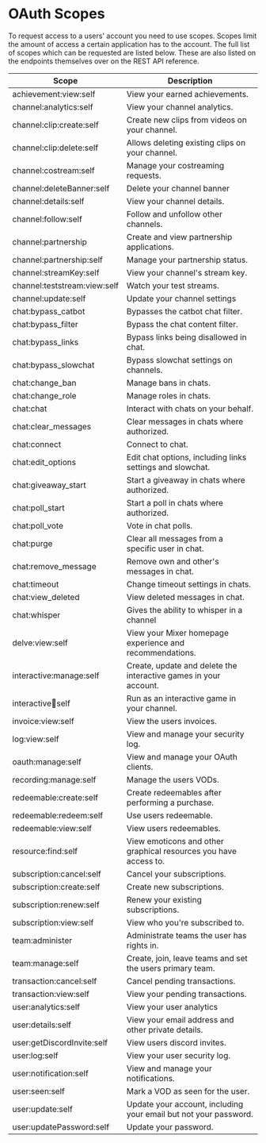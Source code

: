# OAuth Scopes

To request access to a users' account you need to use scopes. Scopes limit the amount of access a certain application has to the account. The full list of scopes which can be requested are listed below. These are also listed on the endpoints themselves over on the REST API reference.


| Scope                        | Description                                                      |
| ---------------------------- | ---------------------------------------------------------------- |
| achievement:view:self        | View your earned achievements.                                   |
| channel:analytics:self       | View your channel analytics.                                     |
| channel:clip:create:self     | Create new clips from videos on your channel.                    |
| channel:clip:delete:self     | Allows deleting existing clips on your channel.                  |
| channel:costream:self        | Manage your costreaming requests.                                |
| channel:deleteBanner:self    | Delete your channel banner                                       |
| channel:details:self         | View your channel details.                                       |
| channel:follow:self          | Follow and unfollow other channels.                              |
| channel:partnership          | Create and view partnership applications.                        |
| channel:partnership:self     | Manage your partnership status.                                  |
| channel:streamKey:self       | View your channel's stream key.                                  |
| channel:teststream:view:self | Watch your test streams.                                         |
| channel:update:self          | Update your channel settings                                     |
| chat:bypass_catbot           | Bypasses the catbot chat filter.                                 |
| chat:bypass_filter           | Bypass the chat content filter.                                  |
| chat:bypass_links            | Bypass links being disallowed in chat.                           |
| chat:bypass_slowchat         | Bypass slowchat settings on channels.                            |
| chat:change_ban              | Manage bans in chats.                                            |
| chat:change_role             | Manage roles in chats.                                           |
| chat:chat                    | Interact with chats on your behalf.                              |
| chat:clear_messages          | Clear messages in chats where authorized.                        |
| chat:connect                 | Connect to chat.                                                 |
| chat:edit_options            | Edit chat options, including links settings and slowchat.        |
| chat:giveaway_start          | Start a giveaway in chats where authorized.                      |
| chat:poll_start              | Start a poll in chats where authorized.                          |
| chat:poll_vote               | Vote in chat polls.                                              |
| chat:purge                   | Clear all messages from a specific user in chat.                 |
| chat:remove_message          | Remove own and other's messages in chat.                         |
| chat:timeout                 | Change timeout settings in chats.                                |
| chat:view_deleted            | View deleted messages in chat.                                   |
| chat:whisper                 | Gives the ability to whisper in a channel                        |
| delve:view:self              | View your Mixer homepage experience and recommendations.         |
| interactive:manage:self      | Create, update and delete the interactive games in your account. |
| interactive:robot:self       | Run as an interactive game in your channel.                      |
| invoice:view:self            | View the users invoices.                                         |
| log:view:self                | View and manage your security log.                               |
| oauth:manage:self            | View and manage your OAuth clients.                              |
| recording:manage:self        | Manage the users VODs.                                           |
| redeemable:create:self       | Create redeemables after performing a purchase.                  |
| redeemable:redeem:self       | Use users redeemable.                                            |
| redeemable:view:self         | View users redeemables.                                          |
| resource:find:self           | View emoticons and other graphical resources you have access to. |
| subscription:cancel:self     | Cancel your subscriptions.                                       |
| subscription:create:self     | Create new subscriptions.                                        |
| subscription:renew:self      | Renew your existing subscriptions.                               |
| subscription:view:self       | View who you're subscribed to.                                   |
| team:administer              | Administrate teams the user has rights in.                       |
| team:manage:self             | Create, join, leave teams and set the users primary team.        |
| transaction:cancel:self      | Cancel pending transactions.                                     |
| transaction:view:self        | View your pending transactions.                                  |
| user:analytics:self          | View your user analytics                                         |
| user:details:self            | View your email address and other private details.               |
| user:getDiscordInvite:self   | View users discord invites.                                      |
| user:log:self                | View your user security log.                                     |
| user:notification:self       | View and manage your notifications.                              |
| user:seen:self               | Mark a VOD as seen for the user.                                 |
| user:update:self             | Update your account, including your email but not your password. |
| user:updatePassword:self     | Update your password.                                            |
